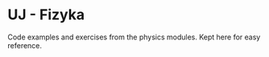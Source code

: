 UJ - Fizyka
===========

Code examples and exercises from the physics modules. Kept here for easy
reference.

